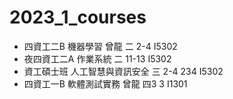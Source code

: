 # 2023_1_courses

- 四資工二B	機器學習	曾龍	二 2-4			I5302													
- 夜四資工二A	作業系統		二 11-13		I5302	
- 資工碩士班	人工智慧與資訊安全	三 2-4			234			I5302	
- 四資工一B	軟體測試實務		曾龍	四3	3		I1301														
												

